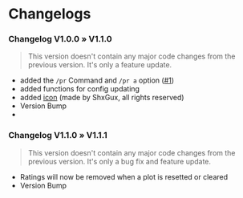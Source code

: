 # Changelogs


### Changelog V1.0.0 » V1.1.0
> This version doesn't contain any major code changes from the previous version. It's only a feature update.
- added the `/pr` Command and `/pr a` option ([#1](https://github.com/supercrafter333/PlotRate/issues/1))
- added functions for config updating
- added [icon](https://github.com/supercrafter333/PlotRate/blob/master/icon.png) (made by ShxGux, all rights reserved)
- Version Bump
- 
### Changelog V1.1.0 » V1.1.1
> This version doesn't contain any major code changes from the previous version. It's only a bug fix and feature update.
- Ratings will now be removed when a plot is resetted or cleared
- Version Bump